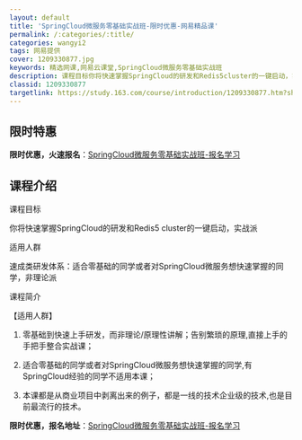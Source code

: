 ```yaml
---
layout: default
title: 'SpringCloud微服务零基础实战班-限时优惠-网易精品课'
permalink: /:categories/:title/
categories: wangyi2
tags: 网易提供
cover: 1209330877.jpg
keywords: 精选网课,网易云课堂,SpringCloud微服务零基础实战班
description: 课程目标你将快速掌握SpringCloud的研发和Redis5cluster的一键启动，实战派适用人群速成类研发体系：适
classid: 1209330877
targetlink: https://study.163.com/course/introduction/1209330877.htm?share=1&shareId=1025206652&utm_campaign=share&utm_medium=iphoneShare&utm_source=&utm_u=1025206652
---
```


## 限时特惠

**限时优惠，火速报名**：[SpringCloud微服务零基础实战班-报名学习](https://study.163.com/course/introduction/1209330877.htm?share=1&shareId=1025206652&utm_campaign=share&utm_medium=iphoneShare&utm_source=&utm_u=1025206652)

## 课程介绍

课程目标

你将快速掌握SpringCloud的研发和Redis5 cluster的一键启动，实战派

适用人群

速成类研发体系：适合零基础的同学或者对SpringCloud微服务想快速掌握的同学，非理论派

课程简介

【适用人群】 

1. 零基础到快速上手研发，而非理论/原理性讲解；告别繁琐的原理,直接上手的手把手整合实战课；

2. 适合零基础的同学或者对SpringCloud微服务想快速掌握的同学,有SpringCloud经验的同学不适用本课；

3. 本课都是从商业项目中剥离出来的例子，都是一线的技术企业级的技术,也是目前最流行的技术。

**限时优惠，报名地址**：[SpringCloud微服务零基础实战班-报名学习](https://study.163.com/course/introduction/1209330877.htm?share=1&shareId=1025206652&utm_campaign=share&utm_medium=iphoneShare&utm_source=&utm_u=1025206652)

